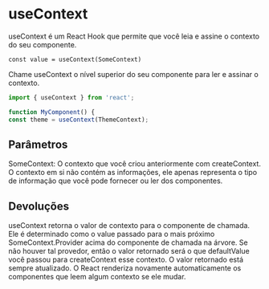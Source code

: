 # useContext

useContext é um React Hook que permite que você leia e assine o contexto do seu componente.

`const value = useContext(SomeContext)`

Chame useContext o nível superior do seu componente para ler e assinar o contexto.

```js
import { useContext } from 'react';

function MyComponent() {
const theme = useContext(ThemeContext);
```

## Parâmetros

SomeContext: O contexto que você criou anteriormente com createContext. O contexto em si não contém as informações, ele apenas representa o tipo de informação que você pode fornecer ou ler dos componentes.

## Devoluções

useContext retorna o valor de contexto para o componente de chamada. Ele é determinado como o value passado para o mais próximo SomeContext.Provider acima do componente de chamada na árvore. Se não houver tal provedor, então o valor retornado será o que defaultValue você passou para createContext esse contexto. O valor retornado está sempre atualizado. O React renderiza novamente automaticamente os componentes que leem algum contexto se ele mudar.
